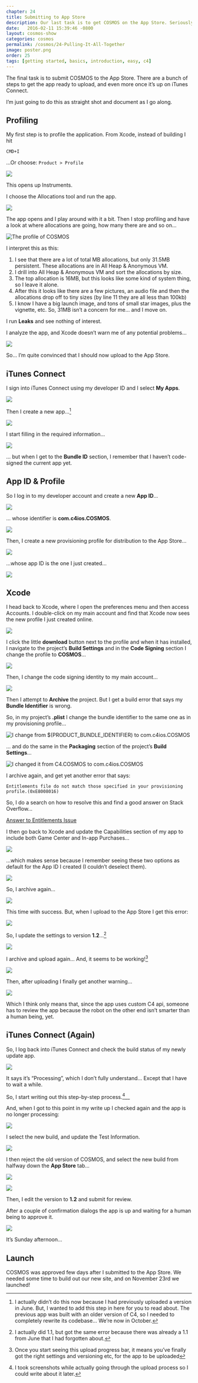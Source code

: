 ```yaml
---
chapter: 24
title: Submitting to App Store
description: Our last task is to get COSMOS on the App Store. Seriously.
date:   2016-02-11 15:39:46 -0800
layout: cosmos-show
categories: cosmos
permalink: /cosmos/24-Pulling-It-All-Together
image: poster.png
order: 25
tags: [getting started, basics, introduction, easy, c4]
---
```


The final task is to submit COSMOS to the App Store. There are a bunch of steps to get the app ready to upload, and even more once it’s up on iTunes Connect.

I’m just going to do this as straight shot and document as I go along.

## Profiling
My first step is to profile the application. From Xcode, instead of building I hit

`CMD+I`

…Or choose: `Product > Profile`

![](01.png)

This opens up Instruments.

I choose the Allocations tool and run the app.

![](02.png)

The app opens and I play around with it a bit. Then I stop profiling and have a look at where allocations are going, how many there are and so on…

![The profile of COSMOS](03.png)

I interpret this as this:

1. I see that there are a lot of total MB allocations, but only 31.5MB persistent. These allocations are in All Heap & Anonymous VM.
2. I drill into All Heap & Anonymous VM and sort the allocations by size.
3. The top allocation is 16MB, but this looks like some kind of system thing, so I leave it alone.
4. After this it looks like there are a few pictures, an audio file and then the allocations drop off to tiny sizes (by line 11 they are all less than 100kb)
5. I know I have a big launch image, and tons of small star images, plus the vignette, etc. So, 31MB isn’t a concern for me… and I move on.

I run __Leaks__ and see nothing of interest.

I analyze the app, and Xcode doesn’t warn me of any potential problems…

![](04.png)

So… I’m quite convinced that I should now upload to the App Store.

## iTunes Connect
I sign into iTunes Connect using my developer ID and I select __My Apps__.

![](05.png)

Then I create a new app…[^1]

[^1]: I actually didn’t do this now because I had previously uploaded a version in June. But, I wanted to add this step in here for you to read about. The previous app was built with an older version of C4, so I needed to completely rewrite its codebase… We’re now in October. 

![](06.png)

I start filling in the required information…

![](07.png)

… but when I get to the __Bundle ID__ section, I remember that I haven’t code-signed the current app yet.

## App ID & Profile
So I log in to my developer account and create a new __App ID__…

![](08.png)

… whose identifier is __com.c4ios.COSMOS__.

![](09.png)

Then, I create a new provisioning profile for distribution to the App Store…

![](10.png)

…whose app ID is the one I just created…

![](11.png)

## Xcode
I head back to Xcode, where I open the preferences menu and then access Accounts. I double-click on my main account and find that Xcode now sees the new profile I just created online.

![](12.png)

I click the little __download__ button next to the profile and when it has installed, I navigate to the project’s __Build Settings__ and in the __Code Signing__ section I change the profile to __COSMOS__…

![](13.png)

Then, I change the code signing identity to my main account…

![](14.png)

Then I attempt to __Archive__ the project. But I get a build error that says my __Bundle Identifier__ is wrong.

So, in my project’s __.plist__ I change the bundle identifier to the same one as in my provisioning profile…

![I change from $(PRODUCT_BUNDLE_IDENTIFIER) to com.c4ios.COSMOS](15.png)

… and do the same in the __Packaging__ section of the project’s __Build Settings__…

![I changed it from C4.COSMOS to com.c4ios.COSMOS](17.png)

I archive again, and get yet another error that says:

    Entitlements file do not match those specified in your provisioning profile.(0xE8008016)

So, I do a search on how to resolve this and find a good answer on Stack Overflow…

[Answer to Entitlements Issue](http://stackoverflow.com/questions/22625785/entitlements-file-do-not-match-those-specified-in-your-provisioning-profile-0xe)

I then go back to Xcode and update the Capabilities section of my app to include both Game Center and In-app Purchases…

![](18.png)

…which makes sense because I remember seeing these two options as default for the App ID I created (I couldn’t deselect them).

![](19.png)

So, I archive again…

![](20.png)

This time with success. But, when I upload to the App Store I get this error:

![](21.png)

So, I update the settings to version __1.2__…[^2]

[^2]: I actually did 1.1, but got the same error because there was already a 1.1 from June that I had forgotten about.

![](22.png)

I archive and upload again… And, it seems to be working![^3]

[^3]: Once you start seeing this upload progress bar, it means you’ve finally got the right settings and versioning etc, for the app to be uploaded

![](23.png)

Then, after uploading I finally get another warning…

![](24.png)

Which I think only means that, since the app uses custom C4 api, someone has to review the app because the robot on the other end isn’t smarter than a human being, yet.

## iTunes Connect (Again)
So, I log back into iTunes Connect and check the build status of my newly update app.

![](25.png)

It says it’s “Processing”, which I don’t fully understand… Except that I have to wait a while.

So, I start writing out this step-by-step process.[^4]__

[^4]: I took screenshots while actually going through the upload process so I could write about it later. 

And, when I got to this point in my write up I checked again and the app is no longer processing:

![](26.png)

I select the new build, and update the Test Information.

![](27.png)

I then reject the old version of COSMOS, and select the new build from halfway down the __App Store__ tab…

![](28.png)

![](29.png)

Then, I edit the version to __1.2__ and submit for review.

After a couple of confirmation dialogs the app is up and waiting for a human being to approve it.

![](30.png)

It’s Sunday afternoon…

## Launch

COSMOS was approved few days after I submitted to the App Store. We needed some time to build out our new site, and on November 23rd we launched!
